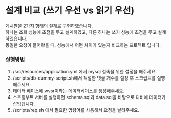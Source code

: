 # 설계 비교 (쓰기 우선 vs 읽기 우선)

게시판을 2가지 형태의 설계로 구현하였습니다. <br />
하나는 조회 성능에 초점을 두고 설계하였고, 다른 하나는 쓰기 성능에 초점을 두고 설계하였습니다. <br />
동일한 요청이 들어왔을 때, 성능에서 어떤 차이가 있는지 비교하는 프로젝트 입니다.<br />

### 실행방법
1. /src/resources/application.yml 에서 mysql 접속을 위한 설정을 해주세요. <br />
2. /scripts/db-dummy-script.sh에서 적절한 댓글 개수를 설정 후 스크립트를 실행해주세요. <br />
3. 데이터 베이스에 wvsr이라는 데이터베이스를 생성해주세요.<br />
4. 스프링부트 서버를 실행하면 schema.sql과 data.sql을 바탕으로 디비에 데이터가 삽입됩니다.
5. /scripts/req.sh 에서 필요한 명령어를 사용해서 요청을 날려주세요.

